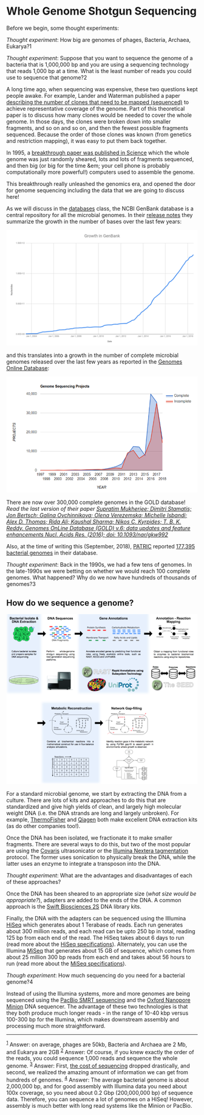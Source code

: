 # Whole Genome Shotgun Sequencing

Before we begin, some thought experiments:

*Thought experiment*: How big are genomes of phages, Bacteria, Archaea, Eukarya?<a name="footnote1">1</a>

*Thought experiment*: Suppose that you want to sequence the genome of a bacteria that is 1,000,000 bp and you are using a sequencing technology that reads 1,000 bp at a time. What is the least number of reads you could use to sequence that genome?<a name="footnote2">2</a>

A long time ago, when sequencing was expensive, these two questions kept people awake. For example, Lander and Waterman published a paper [describing the number of clones that need to be mapped (sequenced)](https://www.ncbi.nlm.nih.gov/pubmed/3294162) to achieve representative coverage of the genome. Part of this theoretical paper is to discuss how many clones would be needed to cover the whole genome. In those days, the clones were broken down into smaller fragments, and so on and so on, and then the fewest possible fragments sequenced. Because the order of those clones was known (from genetics and restriction mapping), it was easy to put them back together.

In 1995, a [breakthrough paper was published in Science](http://science.sciencemag.org/content/269/5223/496) which the whole genome was just randomly sheared, lots and lots of fragments sequenced, and then big (or big for the time &em; your cell phone is probably computationally more powerful!) computers used to assemble the genome.

This breakthrough really unleashed the genomics era, and opened the door for genome sequencing including the data that we are going to discuss here!

As we will discuss in the [databases](../Databases/) class, the NCBI GenBank database is a central repository for all the microbial genomes. In their [release notes](ftp://ftp.ncbi.nih.gov/refseq/release/release-statistics/bacteria.acc_taxid_growth.txt) they summarize the growth in the number of bases over the last few years:

![Growth in GenBank over the last years](images/GenBankGrowth.png)

and this translates into a growth in the number of complete microbial genomes released over the last few years as reported in the [Genomes Online Database](https://gold.jgi.doe.gov/statistics):

[![Growth in genomes per year](images/GenomesOnlineGrowth.png)](https://gold.jgi.doe.gov/statistics)

There are now over 300,000 complete genomes in the GOLD database! *Read the last version of their paper [Supratim Mukherjee; Dimitri Stamatis; Jon Bertsch; Galina Ovchinnikova; Olena Verezemska; Michelle Isbandi; Alex D. Thomas; Rida Ali; Kaushal Sharma; Nikos C. Kyrpides; T. B. K. Reddy. Genomes OnLine Database (GOLD) v.6: data updates and feature enhancements Nucl. Acids Res. (2016); doi: 10.1093/nar/gkw992](https://www.ncbi.nlm.nih.gov/pmc/articles/PMC5210664/)*

Also, at the time of writing this (September, 2018), [PATRIC](http://patricbrc.org) reported [177,395 bacterial genomes](https://www.patricbrc.org/view/Taxonomy/2) in their database.

*Thought experiment*: Back in the 1990s, we had a few tens of genomes. In the late-1990s we were betting on whether we would reach 100 complete genomes. What happened? Why do we now have hundreds of thousands of genomes?<a name="footnote3">3</a>

## How do we sequence a genome?

![Genomics and Modeling](images/GenomicsAndModeling.png)

For a standard microbial genome, we start by extracting the DNA from a culture. There are lots of kits and approaches to do this that are standardized and give high yields of clean, and largely high molecular weight DNA (i.e. the DNA strands are long and largely unbroken). For example, [ThermoFisher](http://www.thermofisher.com/us/en/home/life-science/dna-rna-purification-analysis/genomic-dna-extraction/) and [Qiagen](https://www.qiagen.com/us/shop/sample-technologies/dna) both make excellent DNA extraction kits (as do other companies too!). 

Once the DNA has been isolated, we fractionate it to make smaller fragments. There are several ways to do this, but two of the most popular are using the [Covaris](https://covaris.com/instruments/) ultrasonicator or the [Illumina Nextera tagmentation](https://www.illumina.com/content/dam/illumina-marketing/documents/products/technotes/nextera-xt-troubleshooting-technical-note.pdf) protocol. The former uses sonication to physically break the DNA, while the latter uses an enzyme to integrate a transposon into the DNA.

*Thought experiment*: What are the advantages and disadvantages of each of these approaches?

Once the DNA has been sheared to an appropriate size (*what size would be appropriate?*), adapters are added to the ends of the DNA. A common approach is the [Swift Biosciences 2S](https://swiftbiosci.com/wp-content/uploads/2016/11/16-1117_SellSheet-2S-Family-v4-hires_no-crops.pdf) DNA library kits.

Finally, the DNA with the adapters can be sequenced using the Illlumina [HiSeq](https://www.illumina.com/systems/sequencing-platforms/hiseq-2500.html) which generates about 1 Terabase of reads. Each run generates about 300 million reads, and each read can be upto 250 bp in total, reading 125 bp from each end of the read. The HiSeq takes about 6 days to run (read more about the [HiSeq specifications](https://www.illumina.com/systems/sequencing-platforms/hiseq-2500/specifications.html)). Alternately, you can use the Illumina [MiSeq](https://www.illumina.com/systems/sequencing-platforms/miseq.html) that generates about 15 GB of sequence, which comes from about 25 million 300 bp reads from each end and takes about 56 hours to run (read more about the [MiSeq specifications](https://www.illumina.com/systems/sequencing-platforms/miseq/specifications.html)).

*Though experiment*: How much sequencing do you need for a bacterial genome?<a name="footnote4">4</a>

Instead of using the Illumina systems, more and more genomes are being sequenced using the [PacBio SMRT sequencing](https://www.pacb.com/smrt-science/smrt-sequencing/) and the [Oxford Nanopore Minion](https://nanoporetech.com/products/minion) DNA sequencer. The advantage of these two technologies is that they both produce much longer reads - in the range of 10-40 kbp versus 100-300 bp for the Illumina, which makes downstream assembly and processing much more straightforward.

---
<sup>[1](#footnote1)</sup> Answer: on average, phages are 50kb, Bacteria and Archaea are 2 Mb, and Eukarya are 2GB
<sup>[2](#footnote2)</sup> Answer: Of course, if you knew exactly the order of the reads, you could sequence 1,000 reads and sequence the whole genome.
<sup>[3](#footnote3)</sup> Answer: First, [the cost of sequencing](Sequencing#cost-of-dna-sequencing) dropped drastically, and second, we realized the amazing amount of information we can get from hundreds of genomes.
<sup>[4](#footnote4)</sup> Answer: The average bacterial genome is about 2,000,000 bp, and for good assembly with Illumina data you need about 100x coverage, so you need about 0.2 Gbp (200,000,000 bp) of sequence data. Therefore, you can sequence a lot of genomes on a HiSeq! However, assembly is much better with long read systems like the Minion or PacBio.
